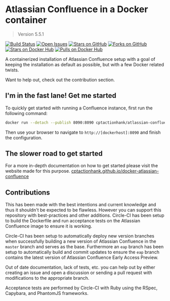 # Atlassian Confluence in a Docker container

> Version 5.5.1

[![Build Status](https://img.shields.io/circleci/project/cptactionhank/docker-atlassian-confluence/5.5.1.svg)](https://circleci.com/gh/cptactionhank/docker-atlassian-confluence) [![Open Issues](https://img.shields.io/github/issues/cptactionhank/docker-atlassian-confluence.svg)](https://github.com/cptactionhank/docker-atlassian-confluence) [![Stars on GitHub](https://img.shields.io/github/stars/cptactionhank/docker-atlassian-confluence.svg)](https://github.com/cptactionhank/docker-atlassian-confluence) [![Forks on GitHub](https://img.shields.io/github/forks/cptactionhank/docker-atlassian-confluence.svg)](https://github.com/cptactionhank/docker-atlassian-confluence) [![Stars on Docker Hub](https://img.shields.io/docker/stars/cptactionhank/atlassian-confluence.svg)](https://registry.hub.docker.com/u/cptactionhank/atlassian-confluence) [![Pulls on Docker Hub](https://img.shields.io/docker/pulls/cptactionhank/atlassian-confluence.svg)](https://registry.hub.docker.com/u/cptactionhank/atlassian-confluence)

A containerized installation of Atlassian Confluence setup with a goal of keeping the installation as default as possible, but with a few Docker related twists.

Want to help out, check out the contribution section.

## I'm in the fast lane! Get me started

To quickly get started with running a Confluence instance, first run the following command:
```bash
docker run --detach --publish 8090:8090 cptactionhank/atlassian-confluence:5.5.1
```

Then use your browser to navigate to `http://[dockerhost]:8090` and finish the configuration.

## The slower road to get started

For a more in-depth documentation on how to get started please visit the website made for this purpose. [cptactionhank.github.io/docker-atlassian-confluence](https://cptactionhank.github.io/docker-atlassian-confluence)

## Contributions

This has been made with the best intentions and current knowledge and thus it shouldn't be expected to be flawless. However you can support this repository with best-practices and other additions. Circle-CI has been setup to build the Dockerfile and run acceptance tests on the Atlassian Confluence image to ensure it is working.

Circle-CI has been setup to automatically deploy new version branches when successfully building a new version of Atlassian Confluence in the `master` branch and serves as the base. Furthermore an `eap` branch has been setup to automatically build and commit updates to ensure the `eap` branch contains the latest version of Atlassian Confluence Early Access Preview.

Out of date documentation, lack of tests, etc. you can help out by either creating an issue and open a discussion or sending a pull request with modifications to the appropriate branch.

Acceptance tests are performed by Circle-CI with Ruby using the RSpec, Capybara, and PhantomJS frameworks.
